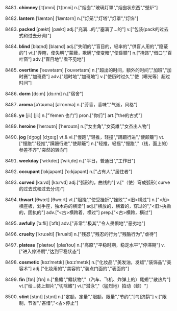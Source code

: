 8481. **chimney**
[ˈtʃɪmni]  [ˈtʃɪmni]
n.["烟囱","玻璃灯罩","烟囱状东西","壁炉"]  

8482. **lantern**
[ˈlæntən]  [ˈlæntərn]
n.["灯笼","灯塔","灯罩","灯饰"]  

8483. **packed**
[pækt]  [pækt]
adj.["充满…的","塞满了…的"]  v.["包装(pack的过去式和过去分词)"]  

8484. **blind**
[blaɪnd]  [blaɪnd]
adj.["失明的","盲目的，轻率的","供盲人用的","隐蔽的"]  vt.["弄瞎，使失明","蒙蔽，欺瞒","使变暗","使昏聩"]  n.["掩饰","借口","百叶窗"]  adv.["盲目地","看不见地"]  

8485. **overtime**
[ˈəʊvətaɪm]  [ˈoʊvərtaɪm]
n.["超出的时间，额外的时间","加班","加时赛","加班费"]  adv.["超时地","加班地"]  v.["使历时过久","使（曝光等）超过时间"]  

8486. **dorm**
[dɔ:m]  [dɔ:rm]
n.["宿舍"]  

8487. **aroma**
[əˈrəʊmə]  [əˈroʊmə]
n.["芳香，香味","气派，风格"]  

8488. **ye**
[ji:]  [ji:]
n.["Yemen 也门"]  pron.["你们"]  art.["the的古式"]  

8489. **heroine**
[ˈherəʊɪn]  [ˈheroʊɪn]
n.["女主角","女英雄","女杰出人物"]  

8490. **jog**
[dʒɒg]  [dʒɑ:g]
vt.& vi.["慢跑","轻推，轻撞","蹒跚行进","使颠簸"]  vt.["慢跑","轻推","蹒跚行进","使颠簸"]  n.["轻推，轻摇","慢跑","（线，面上的）参差不齐","突然的转向"]  

8491. **weekday**
[ˈwi:kdeɪ]  [ˈwikˌde]
n.["平日，普通日","工作日"]  

8492. **occupant**
[ˈɒkjəpənt]  [ˈɑ:kjəpənt]
n.["占有人","居住者"]  

8493. **curved**
[kɜ:vd]  [kɜ:rvd]
adj.["弧形的，曲线的"]  v.["（使）弯成弧形( curve的过去式和过去分词)"]  

8494. **thwart**
[θwɔ:t]  [θwɔ:rt]
vt.["阻挠","使受挫折","挫败","<旧>横过"]  n.["<船>横座板，划手座，独木舟的横梁"]  adj.["横放的，横着的，穿过的","<旧>执拗的，固执的"]  adv.["<古>横跨着，横过"]  prep.["<古>横跨，横过"]  

8495. **awfully**
[ˈɔ:fli]  [ˈɔflɪ]
adv.["非常","极其","令人畏惧地","恶劣地"]  

8496. **cruelty**
[ˈkru:əlti]  [ˈkruəlti]
n.["残忍","残忍的行为","残酷行为","虐待"]  

8497. **plateau**
[ˈplætəʊ]  [plæˈtoʊ]
n.["高原","平稳时期，稳定水平","停滞期"]  v.["进入停滞期","达到平稳状态"]  

8498. **cosmetic**
[kɒzˈmetɪk]  [kɑ:zˈmetɪk]
n.["化妆品","美发油，发蜡","装饰品","美容术"]  adj.["化妆用的","美容的","装点门面的","表面的"]  

8499. **fin**
[fɪn]  [fɪn]
n.["鱼鳍","鳍状物","（汽车、飞机、炸弹上的）尾翅","散热片"]  vt.["给…装上翅片","切除鳍"]  vi.["潜泳","（猛烈地）拍动（鳍）"]  

8500. **stint**
[stɪnt]  [stɪnt]
n.["定额，定量","限额，限量","节约","[鸟]滨鹬"]  v.["限制，节省","吝惜","<古>停止"]  

